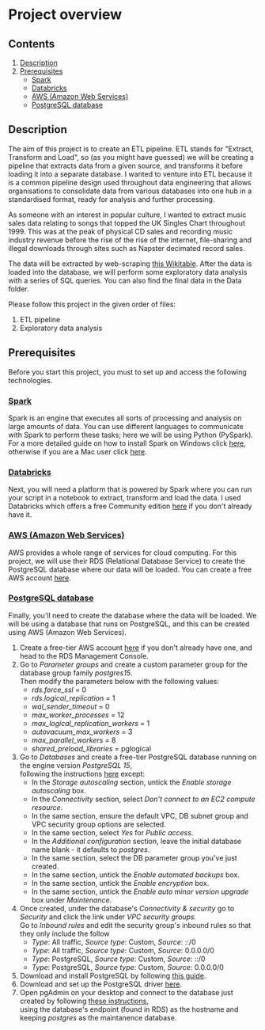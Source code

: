 # Project overview


## Contents

<ol>
    <li><a href='https://github.com/mwagaine/DataPortfolio/blob/main/Data%20Engineering%20projects/1.%20ETL%20pipeline/README.md#description'>Description</a></li>
    <li><a href='https://github.com/mwagaine/DataPortfolio/blob/main/Data%20Engineering%20projects/1.%20ETL%20pipeline/README.md#prerequisites'>Prerequisites</a>
      <ul>
        <li><a href='https://github.com/mwagaine/DataPortfolio/blob/main/Data%20Engineering%20projects/1.%20ETL%20pipeline/README.md#spark'>Spark</a></li>
        <li><a href='https://github.com/mwagaine/DataPortfolio/blob/main/Data%20Engineering%20projects/1.%20ETL%20pipeline/README.md#databricks'>Databricks</a></li>
        <li><a href='https://github.com/mwagaine/DataPortfolio/blob/main/Data%20Engineering%20projects/1.%20ETL%20pipeline/README.md#aws-amazon-web-services'>AWS (Amazon Web Services)</a></li>
        <li><a href='https://github.com/mwagaine/DataPortfolio/blob/main/Data%20Engineering%20projects/1.%20ETL%20pipeline/README.md#postgresql-database'>PostgreSQL database</a></li>
      </ul>
    </li>
</ol>


## Description 

The aim of this project is to create an ETL pipeline. ETL stands for "Extract, Transform and Load", so (as you might have guessed) we will be creating a pipeline that extracts data from a given source, and transforms it before loading it into a separate database. I wanted to venture into ETL because it is a common pipeline design used throughout data engineering that allows organisations to consolidate data from various databases into one hub in a standardised format, ready for analysis and further processing.

As someone with an interest in popular culture, I wanted to extract music sales data relating to songs that topped the UK Singles Chart throughout 1999. This was at the peak of physical CD sales and recording music industry revenue before the rise of the rise of the internet, file-sharing and illegal downloads through sites such as Napster decimated record sales.

The data will be extracted by web-scraping <a href='https://en.wikipedia.org/wiki/1999_in_British_music_charts#Charts'>this Wikitable</a>. After the data is loaded into the database, we will perform some exploratory data analysis with a series of SQL queries. You can also find the final data in the Data folder.

Please follow this project in the given order of files:
<ol>
    <li>ETL pipeline</li>
    <li>Exploratory data analysis</li>
</ol>


## Prerequisites

Before you start this project, you must to set up and access the following technologies. 

### <ins>Spark</ins>

Spark is an engine that executes all sorts of processing and analysis on large amounts of data. You can use different languages to communicate with Spark to perform these tasks; here we will be using Python (PySpark). For a more detailed guide on how to install Spark on Windows click <a href=''>here</a>, otherwise if you are a Mac user click <a href='https://medium.com/beeranddiapers/installing-apache-spark-on-mac-os-ce416007d79f'>here</a>. 


### <ins>Databricks</ins>

Next, you will need a platform that is powered by Spark where you can run your script in a notebook to extract, transform and load the data. I used Databricks which offers a free Community edition <a href='https://docs.databricks.com/en/getting-started/community-edition.html'>here</a> if you don't already have it. 


### <ins>AWS (Amazon Web Services)</ins>

AWS provides a whole range of services for cloud computing. For this project, we will use their RDS (Relational Database Service) to create the PostgreSQL database where our data will be loaded. You can create a free AWS account <a href='https://aws.amazon.com/free/'>here</a>.


### <ins>PostgreSQL database</ins>

Finally, you'll need to create the database where the data will be loaded. We will be using a database that runs on PostgreSQL, and this can be created using AWS (Amazon Web Services).

<ol>
  <li>Create a free-tier AWS account <a href='https://aws.amazon.com/free/'>here</a> if you don't already have one, and head to the RDS Management Console.</li>
  <li>Go to <i>Parameter groups</i> and create a custom parameter group for the database group family <i>postgres15</i>.
  <br>
  Then modify the parameters below with the following values:
    <ul>
      <li><i>rds.force_ssl</i> = 0</li>
      <li><i>rds.logical_replication</i>  = 1</li>
      <li><i>wal_sender_timeout</i> = 0</li>
      <li><i>max_worker_processes</i> = 12</li>
      <li><i>max_logical_replication_workers</i> = 1</li>
      <li><i>autovacuum_max_workers</i> = 3</li>
      <li><i>max_parallel_workers</i> = 8</li>
      <li><i>shared_preload_libraries</i> = pglogical</li>
    </ul>
  </li>
  <li>Go to <i>Databases</i> and create a free-tier PostgreSQL database running on the engine version <i>PostgreSQL 15</i>, 
  <br>
  following the instructions <a href='https://docs.aws.amazon.com/AmazonRDS/latest/UserGuide/CHAP_Tutorials.WebServerDB.CreateDBInstance.html'>here</a> except:
  <ul>
      <li>In the <i>Storage autoscaling</i> section, untick the <i>Enable storage autoscaling</i> box.</li>
      <li>In the <i>Connectivity</i> section, select <i>Don’t connect to an EC2 compute resource</i>.</li>
      <li>In the same section, ensure the default VPC, DB subnet group and VPC security group options are selected.</li>
      <li>In the same section, select <i>Yes</i> for <i>Public access</i>.</li>
      <li>In the <i>Additional configuration</i> section, leave the initial database name blank - it defaults to <i>postgres</i>.</li>
      <li>In the same section, select the DB parameter group you've just created.</li>
      <li>In the same section, untick the <i>Enable automated backups</i> box.</li>
      <li>In the same section, untick the <i>Enable encryption</i> box.</li>
      <li>In the same section, untick the <i>Enable auto minor version upgrade</i> box under <i>Maintenance</i>.</li>
    </ul>
  <li>Once created, under the database's <i>Connectivity & security</i> go to <i>Security</i> and click the link under <i>VPC security groups.</i>
  <br>
  Go to <i>Inbound rules</i> and edit the security group's inbound rules so that they only include the follow
    <ul>
      <li><i>Type</i>: All traffic, <i>Source type</i>: Custom, <i>Source</i>: ::/0</li>
      <li><i>Type</i>: All traffic, <i>Source type</i>: Custom, <i>Source</i>: 0.0.0.0/0</li>
      <li><i>Type</i>: PostgreSQL, <i>Source type</i>: Custom, <i>Source</i>: ::/0</li>
      <li><i>Type</i>: PostgreSQL, <i>Source type</i>: Custom, <i>Source</i>: 0.0.0.0/0</li>
    </ul>
  </li>
  <li>Download and install PostgreSQL by following <a href='https://www.postgresqltutorial.com/postgresql-getting-started/install-postgresql/'>this guide</a>.</li>
  <li>Download and set up the PostgreSQL driver <a href='https://jdbc.postgresql.org/documentation/setup/'>here</a>.</li>
  <li>Open pgAdmin on your desktop and connect to the database just created by following <a href='https://www.postgresqltutorial.com/postgresql-getting-started/connect-to-postgresql-database/'>these instructions</a>, 
  <br>
  using the database's endpoint (found in RDS) as the hostname and keeping <i>postgres</i> as the maintanence database.</li>
</ol>
